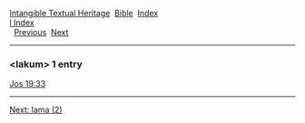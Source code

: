 [Intangible Textual Heritage](../../index)  [Bible](../index) 
[Index](index)   
[l Index](_l_)  
  [Previous](c06590)  [Next](c06592) 

------------------------------------------------------------------------

### &lt;lakum&gt; 1 entry

[Jos 19:33](../kjv/jos019.htm#033)  

------------------------------------------------------------------------

[Next: lama (2)](c06592)
